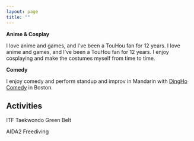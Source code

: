 ```yaml
---
layout: page
title: ""
---
```


**Anime & Cosplay**

I love anime and games, and I’ve been a TouHou fan for 12 years. I love anime and games, and I’ve been a TouHou fan for 12 years. I enjoy cosplaying and make the costumes myself from time to time.



**Comedy**

I enjoy comedy and perform standup and improv in Mandarin with [DingHo Comedy](https://www.eventbrite.com/o/dingho-comedy-33952860901) in Boston.



## Activities

ITF Taekwondo Green Belt

AIDA2 Freediving
